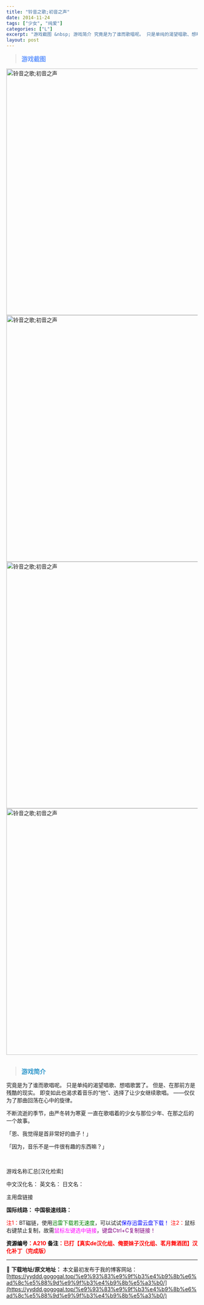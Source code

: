 ```yaml
---
title: "铃音之歌;初音之声"
date: 2014-11-24
tags: ["少女", "纯爱"]
categories: ["L"]
excerpt: "游戏截图 &nbsp; 游戏简介 究竟是为了谁而歌唱呢。 只是单纯的渴望唱歌、想唱歌罢了。 但是、在那前方是残酷的现实。 即变如此也渴求着音乐的“他”、选择了让少女继续歌唱。 ——仅仅为了那曲回荡在心中的旋律。 不断流逝的季节，由严冬转为寒夏 一直在歌唱着的少女与那位少年、在那之后的一个故事。 「恩&hellip;"
layout: post
---
```


<div>
<blockquote><b><span style="font-size: 12pt; color: #6699ff;">游戏截图</span></b></blockquote>
<div><img title="点击放大" src="https://yyddd.gogogal.top/wp-content/uploads/2025/04/20250430_6811e7016c208.webp" alt="铃音之歌;初音之声" width="650" /></div>
<div><img title="点击放大" src="https://yyddd.gogogal.top/wp-content/uploads/2025/04/20250430_6811e7036ba22.webp" alt="铃音之歌;初音之声" width="650" /></div>
<div><img title="点击放大" src="https://yyddd.gogogal.top/wp-content/uploads/2025/04/20250430_6811e705c1725.webp" alt="铃音之歌;初音之声" width="650" /></div>
<div><img title="点击放大" src="https://yyddd.gogogal.top/wp-content/uploads/2025/04/20250430_6811e7093a521.webp" alt="铃音之歌;初音之声" width="650" /></div>
&nbsp;
<blockquote><b><span style="font-size: 12pt; color: #3399cc;">游戏简介</span></b></blockquote>
<div>究竟是为了谁而歌唱呢。
只是单纯的渴望唱歌、想唱歌罢了。
但是、在那前方是残酷的现实。
即变如此也渴求着音乐的“他”、选择了让少女继续歌唱。
——仅仅为了那曲回荡在心中的旋律。

不断流逝的季节，由严冬转为寒夏
一直在歌唱着的少女与那位少年、在那之后的一个故事。

「恩、我觉得是首非常好的曲子！」

「因为，音乐不是一件很有趣的东西嘛？」</div>
&nbsp;

游戏名称汇总[汉化检索]

中文汉化名：
英文名：
日文名：
</div>
<div class="panel panel-primary">
<div class="panel-heading">主用盘链接</div>
<div class="panel-body">

<b>国际线路：</b>
<b>中国极速线路：</b>


<span style="color: #ff0000;">注1：</span>BT磁链，使用<span style="color: #008000;">迅雷下载若无速度</span>，可以试试<span style="color: #0000ff;">保存迅雷云盘下载！</span>
<span style="color: #ff0000;">注2：</span>鼠标右键禁止复制，故需<span style="color: #ff00ff;">鼠标左键选中链接</span>，<span style="color: #800080;">键盘Ctrl+C复制链接！</span>

</div>
<div class="panel-footer"><span style="color: #ff0000;"><b><span style="color: #000000;">资源编号</span>：A210</b></span>
<span style="color: #ff0000;"><b><span style="color: #000000;">备注</span>：已打【真实de汉化组、俺要妹子汉化组、茗月舞酒团】汉化补丁（完成版）</b></span></div>
</div>

---
📖 **下载地址/原文地址：** 本文最初发布于我的博客网站：[https://yyddd.gogogal.top/%e9%93%83%e9%9f%b3%e4%b9%8b%e6%ad%8c%e5%88%9d%e9%9f%b3%e4%b9%8b%e5%a3%b0/](https://yyddd.gogogal.top/%e9%93%83%e9%9f%b3%e4%b9%8b%e6%ad%8c%e5%88%9d%e9%9f%b3%e4%b9%8b%e5%a3%b0/)
